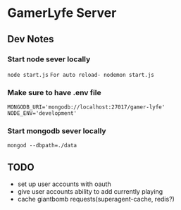 # GamerLyfe Server
## Dev Notes
### Start node sever locally
`node start.js`
`For auto reload- nodemon start.js`
### Make sure to have .env file
`MONGODB_URI='mongodb://localhost:27017/gamer-lyfe'`
`NODE_ENV='development'`
### Start mongodb sever locally
`mongod --dbpath=./data`

## TODO
* set up user accounts with oauth
* give user accounts ability to add currently playing
* cache giantbomb requests(superagent-cache, redis?)

